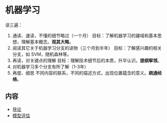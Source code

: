 # 机器学习

读三遍：
1. 通读、速读，不懂的细节略过（一个月）
目标：了解机器学习的疆域和基本思想，理解基本概念。**观其大略**。
2. 阅读其它关于机器学习分支的读物（三个月到半年）
目标：了解感兴趣的相关分支，如 SVM，随机森林等。
3. 再读，对关键点的理解
目标：理解技术细节后的本质，升华认识。**提纲挈领**。
4. 对机器学习多个分支有所了解（1-3年）
5. 再度、细思
不同内容的联系，不同的描述方式，出现位置蕴含的意义。**疏通经络**。

## 内容

- [导论](1.intro.md)
- [模型评估](2.模型评估.md)
